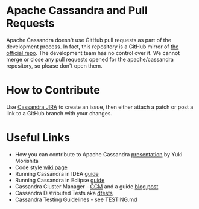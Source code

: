 # Apache Cassandra and Pull Requests

Apache Cassandra doesn't use GitHub pull requests as part of the development process.
In fact, this repository is a GitHub mirror of [the official repo](https://git-wip-us.apache.org/repos/asf/cassandra.git). The development team has no control over it. We cannot merge or close any pull requests opened for the apache/cassandra repository, so please don't open them.

# How to Contribute

Use [Cassandra JIRA](https://issues.apache.org/jira/browse/CASSANDRA/) to create an issue, then either attach a patch or post a link to a GitHub branch with your changes.

# Useful Links

- How you can contribute to Apache Cassandra [presentation](http://www.slideshare.net/yukim/cassandrasummit2013) by Yuki Morishita
- Code style [wiki page](https://wiki.apache.org/cassandra/CodeStyle)
- Running Cassandra in IDEA [guide](https://wiki.apache.org/cassandra/RunningCassandraInIDEA)
- Running Cassandra in Eclipse [guide](https://wiki.apache.org/cassandra/RunningCassandraInEclipse)
- Cassandra Cluster Manager - [CCM](https://github.com/pcmanus/ccm) and a guide [blog post](http://www.datastax.com/dev/blog/ccm-a-development-tool-for-creating-local-cassandra-clusters)
- Cassandra Distributed Tests aka [dtests](https://github.com/riptano/cassandra-dtest)
- Cassandra Testing Guidelines - see TESTING.md
